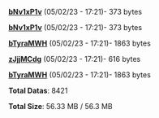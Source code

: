 [**bNv1xP1v**](/data/bNv1xP1v.txt) (05/02/23 - 17:21)- 373 bytes

[**bNv1xP1v**](/data/bNv1xP1v.txt) (05/02/23 - 17:21)- 373 bytes

[**bTyraMWH**](/data/bTyraMWH.txt) (05/02/23 - 17:21)- 1863 bytes

[**zJjjMCdg**](/data/zJjjMCdg.txt) (05/02/23 - 17:21)- 616 bytes

[**bTyraMWH**](/data/bTyraMWH.txt) (05/02/23 - 17:21)- 1863 bytes

**Total Datas**: 8421

**Total Size**: 56.33 MB / 56.3 MB